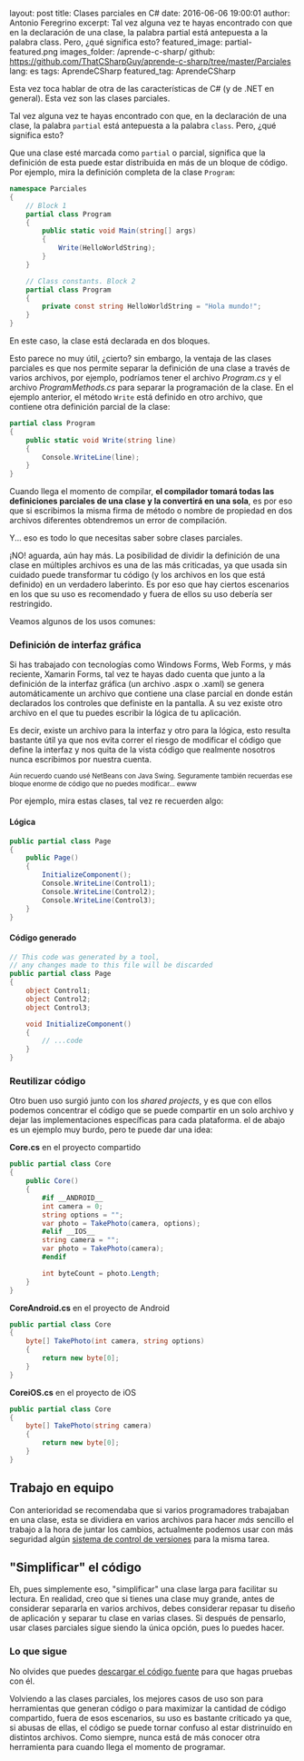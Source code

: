 layout: post
title: Clases parciales en C#
date: 2016-06-06 19:00:01
author: Antonio Feregrino
excerpt: Tal vez alguna vez te hayas encontrado con que en la declaración de una clase, la palabra partial está antepuesta a la palabra class. Pero, ¿qué significa esto?
featured_image: partial-featured.png
images_folder: /aprende-c-sharp/
github: https://github.com/ThatCSharpGuy/aprende-c-sharp/tree/master/Parciales
lang: es
tags: AprendeCSharp
featured_tag: AprendeCSharp

Esta vez toca hablar de otra de las características de C# (y de .NET en general). Esta vez son las clases parciales. 

Tal vez alguna vez te hayas encontrado con que, en la declaración de una clase, la palabra `partial` está antepuesta a la palabra `class`. Pero, ¿qué significa esto?

Que una clase esté marcada como `partial` o parcial, significa que la definición de esta puede estar distribuida en más de un bloque de código. Por ejemplo, mira la definición completa de la clase `Program`:

```csharp  
namespace Parciales
{
    // Block 1
    partial class Program
    {
        public static void Main(string[] args)
        {
            Write(HelloWorldString);
        }
    }

    // Class constants. Block 2
    partial class Program
    {
        private const string HelloWorldString = "Hola mundo!";
    }
}
```  

En este caso, la clase está declarada en dos bloques.

Esto parece no muy útil, ¿cierto? sin embargo, la ventaja de las clases parciales es que nos permite separar la definición de una clase a través de varios archivos, por ejemplo, podríamos tener el archivo *Program.cs* y el archivo *ProgramMethods.cs* para separar la programación de la clase. En el ejemplo anterior, el método `Write` está definido en otro archivo, que contiene otra definición parcial de la clase:

```csharp  
partial class Program
{
    public static void Write(string line)
    {
        Console.WriteLine(line);
    }
}
```  

Cuando llega el momento de compilar, **el compilador tomará todas las definiciones parciales de una clase y la convertirá en una sola**, es por eso que si escribimos la misma firma de método o nombre de propiedad en dos archivos diferentes obtendremos un error de compilación.

Y... eso es todo lo que necesitas saber sobre clases parciales.


¡NO! aguarda, aún hay más. La posibilidad de dividir la definición de una clase en múltiples archivos es una de las más criticadas, ya que usada sin cuidado puede transformar tu código (y los archivos en los que está definido) en un verdadero laberinto. Es por eso que hay ciertos escenarios en los que su uso es recomendado y fuera de ellos su uso debería ser restringido. 

Veamos algunos de los usos comunes:

### Definición de interfaz gráfica  
Si has trabajado con tecnologías como Windows Forms, Web Forms, y más reciente, Xamarin Forms, tal vez te hayas dado cuenta que junto a la definición de la interfaz gráfica (un archivo .aspx o .xaml) se genera automáticamente un archivo que contiene una clase parcial en donde están declarados los controles que definiste en la pantalla. A su vez existe otro archivo en el que tu puedes escribir la lógica de tu aplicación. 

Es decir, existe un archivo para la interfaz y otro para la lógica, esto resulta bastante útil ya que nos evita correr el riesgo de modificar el código que define la interfaz y nos quita de la vista código que realmente nosotros nunca escribimos por nuestra cuenta. 

<small>Aún recuerdo cuando usé NetBeans con Java Swing. Seguramente también recuerdas ese bloque enorme de código que no puedes modificar... ewww</small>

Por ejemplo, mira estas clases, tal vez re recuerden algo:

<div class="pure-g">
<div class="pure-u-1 pure-u-md-1-2">

<h4>Lógica</h4>

```csharp  
public partial class Page
{
    public Page()
    {
        InitializeComponent();
        Console.WriteLine(Control1);
        Console.WriteLine(Control2);
        Console.WriteLine(Control3);        
    }
}
```  
</div>
<div class="pure-u-1 pure-u-md-1-2">

<h4>Código generado</h4>

```csharp  
// This code was generated by a tool, 
// any changes made to this file will be discarded
public partial class Page
{
    object Control1;
    object Control2;
    object Control3;

    void InitializeComponent()
    {
        // ...code
    }
}
```  
</div>  
</div>

### Reutilizar código
Otro buen uso surgió junto con los *shared projects*, y es que con ellos podemos concentrar el código que se puede compartir en un solo archivo y dejar las implementaciones específicas para cada plataforma. el de abajo es un ejemplo muy burdo, pero te puede dar una idea:

**Core.cs** en el proyecto compartido
```csharp  
public partial class Core
{
    public Core()
    {
        #if __ANDROID__
        int camera = 0;
        string options = "";
        var photo = TakePhoto(camera, options);
        #elif __IOS__
        string camera = "";
        var photo = TakePhoto(camera);
        #endif

        int byteCount = photo.Length;
    }
}
```  

**CoreAndroid.cs** en el proyecto de Android
```csharp  
public partial class Core
{
    byte[] TakePhoto(int camera, string options) 
    {
        return new byte[0];
    }
}
```  

**CoreiOS.cs** en el proyecto de iOS
```csharp  
public partial class Core
{
    byte[] TakePhoto(string camera) 
    {
        return new byte[0];
    }
}
```  

## Trabajo en equipo
Con anterioridad se recomendaba que si varios programadores trabajaban en una clase, esta se dividiera en varios archivos para hacer *más* sencillo el trabajo a la hora de juntar los cambios, actualmente podemos usar con más seguridad algún <a href="http://localhost:4000/tv/control-versiones/">sistema de control de versiones</a> para la misma tarea.

## "Simplificar" el código
Eh, pues simplemente eso, "simplificar" una clase larga para facilitar su lectura. En realidad, creo que si tienes una clase muy grande, antes de considerar separarla en varios archivos, debes considerar repasar tu diseño de aplicación y separar tu clase en varias clases. Si después de pensarlo, usar clases parciales sigue siendo la única opción, pues lo puedes hacer. 

### Lo que sigue
No olvides que puedes <a href="https://github.com/ThatCSharpGuy/aprende-c-sharp/tree/master/Parciales" target="_blank" rel="nofollow">descargar el código fuente</a> para que hagas pruebas con él.  

Volviendo a las clases parciales, los mejores casos de uso son para herramientas que generan código o para maximizar la cantidad de código compartido, fuera de esos escenarios, su uso es bastante criticado ya que, si abusas de ellas, el código se puede tornar confuso al estar distrinuído en distintos archivos. Como siempre, nunca está de más conocer otra herramienta para cuando llega el momento de programar.